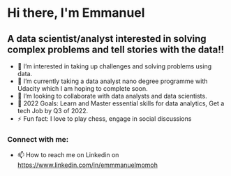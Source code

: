

# Hi there, I'm Emmanuel 

## A data scientist/analyst interested in solving complex problems and tell stories with the data!!

- 👀 I’m interested in taking up challenges and solving problems using data.
- 🌱 I’m currently taking a data analyst nano degree programme with Udacity which I am hoping to complete soon.
- 👯 I’m looking to collaborate with data analysts and data scientists.
- 🥅 2022 Goals: Learn and Master essential skills for data analytics, Get a tech Job by Q3 of 2022.
- ⚡ Fun fact: I love to play chess, engage in social discussions 


### Connect with me:
- 📫 How to reach me on Linkedin on https://www.linkedin.com/in/emmmanuelmomoh


